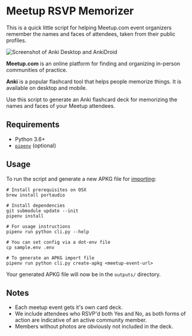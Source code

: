 # Meetup RSVP Memorizer

This is a quick little script for helping Meetup.com event organizers
remember the names and faces of attendees, taken from their public profiles.

![Screenshot of Anki Desktop and AnkiDroid](https://imgur.com/h471IJt.png)

**Meetup.com** is an online platform for finding and organizing
in-person communities of practice.

**Anki** is a popular flashcard tool that helps people memorize things.
It is available on desktop and mobile.

Use this script to generate an Anki flashcard deck for memorizing the
names and faces of your Meetup attendees.

## Requirements

* Python 3.6+
* [`pipenv`](https://pipenv.readthedocs.io/en/latest/#install-pipenv-today) (optional)

## Usage

To run the script and generate a new APKG file for
[importing](https://ankidroid.org/docs/manual.html#importing):

```
# Install prerequisites on OSX
brew install portaudio

# Install dependencies
git submodule update --init
pipenv install

# For usage instructions
pipenv run python cli.py --help

# You can set config via a dot-env file
cp sample.env .env

# To generate an APKG import file
pipenv run python cli.py create-apkg <meetup-event-url>
```

Your generated APKG file will now be in the `outputs/` directory.

## Notes

* Each meetup event gets it's own card deck.
* We include attendees who RSVP'd both Yes and No, as both forms of
  action are indicative of an active community member.
* Members without photos are obviously not included in the deck.
